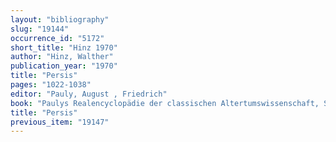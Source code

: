```yaml
---
layout: "bibliography"
slug: "19144"
occurrence_id: "5172"
short_title: "Hinz 1970"
author: "Hinz, Walther"
publication_year: "1970"
title: "Persis"
pages: "1022-1038"
editor: "Pauly, August , Friedrich"
book: "Paulys Realencyclopädie der classischen Altertumswissenschaft, Suppl. 12 (Stuttgart)"
title: "Persis"
previous_item: "19147"
---
```

